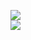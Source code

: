 [![](https://img.shields.io/badge/Made%20With-Github%20Spray-lightgrey.svg?style=for-the-badge&logo=github)](https://github.com/Annihil/github-spray#9344)  
[![](https://i.imgur.com/2DrTn0Z.gif)](https://github.com/Annihil/github-spray)